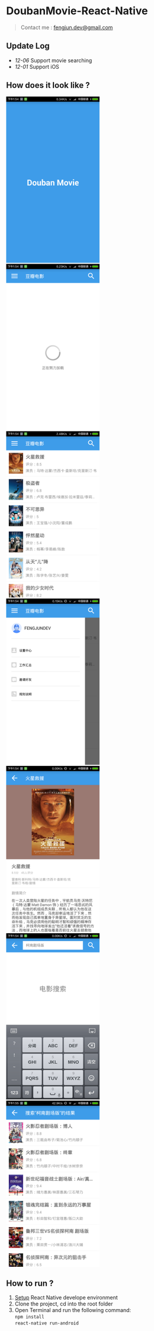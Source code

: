 # DoubanMovie-React-Native

> Contact me : fengjun.dev@gmail.com


## Update Log
- *12-06* Support movie searching
- *12-01* Support iOS

## How does it look like ?

<img src="./screenshot/1.png" width="50%" height="50%">
<img src="./screenshot/2.png" width="50%" height="50%">
<img src="./screenshot/3.png" width="50%" height="50%">
<img src="./screenshot/4.png" width="50%" height="50%">
<img src="./screenshot/5.png" width="50%" height="50%">
<img src="./screenshot/6.png" width="50%" height="50%">
<img src="./screenshot/7.png" width="50%" height="50%">


## How to run ? 

1. [Setup](http://facebook.github.io/react-native/docs/getting-started.html#content) React Native develope environment
2. Clone the project, cd into the root folder
3. Open Terminal and run the following command:   
        `npm install`  
		 `react-native run-android`



